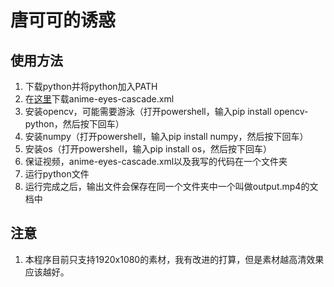# 唐可可的诱惑
## 使用方法
1. 下载python并将python加入PATH
2. 在[这里](https://github.com/recette-lemon/Haar-Cascade-Anime-Eye-Detector "Anime eye detector")下载anime-eyes-cascade.xml
3. 安装opencv，可能需要游泳（打开powershell，输入pip install opencv-python，然后按下回车）
4. 安装numpy（打开powershell，输入pip install numpy，然后按下回车）
5. 安装os（打开powershell，输入pip install os，然后按下回车）
6. 保证视频，anime-eyes-cascade.xml以及我写的代码在一个文件夹
7. 运行python文件
8. 运行完成之后，输出文件会保存在同一个文件夹中一个叫做output.mp4的文档中

## 注意
1. 本程序目前只支持1920x1080的素材，我有改进的打算，但是素材越高清效果应该越好。




